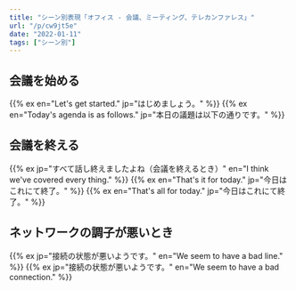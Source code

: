 ```yaml
---
title: "シーン別表現「オフィス - 会議、ミーティング、テレカンファレス」"
url: "/p/cw9jt5e"
date: "2022-01-11"
tags: ["シーン別"]
---
```


会議を始める
----

{{% ex en="Let's get started." jp="はじめましょう。" %}}
{{% ex en="Today's agenda is as follows." jp="本日の議題は以下の通りです。" %}}


会議を終える
----

{{% ex jp="すべて話し終えましたよね（会議を終えるとき）" en="I think we've covered every thing." %}}
{{% ex en="That's it for today." jp="今日はこれにて終了。" %}}
{{% ex en="That's all for today." jp="今日はこれにて終了。" %}}


ネットワークの調子が悪いとき
----

{{% ex jp="接続の状態が悪いようです。" en="We seem to have a bad line." %}}
{{% ex jp="接続の状態が悪いようです。" en="We seem to have a bad connection." %}}

